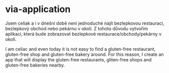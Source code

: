 # via-application

Jsem celiak a i v dnešní době není jednoduché najít bezlepkovou restauraci, bezlepkový obchod nebo pekárnu v okolí.
Z tohoto důvodu vytvořím aplikaci, která bude zobrazovat bezlepkové restaurace/obchody/pekárny v okolí.



I am celiac and even today it is not easy to find a gluten-free restaurant, gluten-free shop and gluten-free bakery around.
For this reason, I create an app that will display the gluten-free restaurants, gliten-free shops and gluten-free bakeries nearby.
